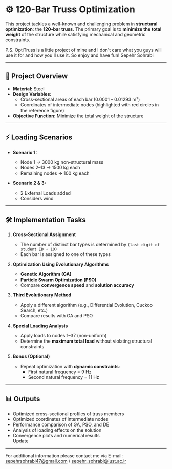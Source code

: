 # ⚙️ 120-Bar Truss Optimization

This project tackles a well-known and challenging problem in **structural optimization**: the **120-bar truss**. The primary goal is to **minimize the total weight** of the structure while satisfying mechanical and geometric constraints.

P.S. OptiTruss is a little project of mine and I don't care what you guys will use it for and how you'll use it. So enjoy and have fun!
Sepehr Sohrabi

---

## 📝 Project Overview

- **Material:** Steel  
- **Design Variables:**  
  - Cross-sectional areas of each bar (0.0001 – 0.01293 m²)
  - Coordinates of intermediate nodes (highlighted with red circles in the reference figure)  
- **Objective Function:** Minimize the total weight of the structure  

---

## ⚡ Loading Scenarios

- **Scenario 1:**  
  - Node 1 → 3000 kg non-structural mass  
  - Nodes 2–13 → 1500 kg each  
  - Remaining nodes → 100 kg each  

- **Scenario 2 & 3:**  
  - 2 External Loads added  
  - Considers wind 

---

## 🛠 Implementation Tasks

1. **Cross-Sectional Assignment**  
   - The number of distinct bar types is determined by `(last digit of student ID + 10)`  
   - Each bar is assigned to one of these types  

2. **Optimization Using Evolutionary Algorithms**  
   - **Genetic Algorithm (GA)**  
   - **Particle Swarm Optimization (PSO)**  
   - Compare **convergence speed** and **solution accuracy**  

3. **Third Evolutionary Method**  
   - Apply a different algorithm (e.g., Differential Evolution, Cuckoo Search, etc.)  
   - Compare results with GA and PSO  

4. **Special Loading Analysis**  
   - Apply loads to nodes 1–37 (non-uniform)  
   - Determine the **maximum total load** without violating structural constraints  

5. **Bonus (Optional)**  
   - Repeat optimization with **dynamic constraints**:  
     - First natural frequency = 9 Hz  
     - Second natural frequency = 11 Hz  

---

## 📊 Outputs

- Optimized cross-sectional profiles of truss members  
- Optimized coordinates of intermediate nodes  
- Performance comparison of GA, PSO, and DE  
- Analysis of loading effects on the solution  
- Convergence plots and numerical results  
Update 
---

For additional information please contact me via E-mail: sepehrsohrabi47@gmail.com / sepehr_sohrabi@iust.ac.ir
